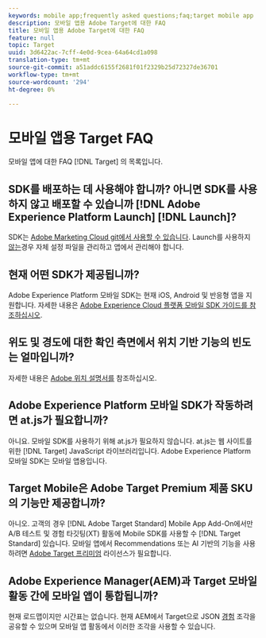 ```yaml
---
keywords: mobile app;frequently asked questions;faq;target mobile app
description: 모바일 앱용 Adobe Target에 대한 FAQ
title: 모바일 앱용 Adobe Target에 대한 FAQ
feature: null
topic: Target
uuid: 3d6422ac-7cff-4e0d-9cea-64a64cd1a098
translation-type: tm+mt
source-git-commit: a51addc6155f2681f01f2329b25d72327de36701
workflow-type: tm+mt
source-wordcount: '294'
ht-degree: 0%

---
```



# 모바일 앱용 Target FAQ

모바일 앱에 대한 FAQ [!DNL Target] 의 목록입니다.

## SDK를 배포하는 데 사용해야 합니까? 아니면 SDK를 사용하지 않고 배포할 수 있습니까 [!DNL Adobe Experience Platform Launch] [!DNL Launch]?

SDK는 [Adobe Marketing Cloud git에서 사용할 수 있습니다](https://github.com/Adobe-Marketing-Cloud/acp-sdks/). Launch를 사용하지 [않는](https://docs.adobe.com/content/help/en/launch/using/overview.html)경우 자체 설정 파일을 관리하고 앱에서 관리해야 합니다.

## 현재 어떤 SDK가 제공됩니까?

Adobe Experience Platform 모바일 SDK는 현재 iOS, Android 및 반응형 앱을 지원합니다. 자세한 내용은 [Adobe Experience Cloud 플랫폼 모바일 SDK 가이드를 참조하십시오](https://aep-sdks.gitbook.io/docs/).

## 위도 및 경도에 대한 확인 측면에서 위치 기반 기능의 빈도는 얼마입니까?

자세한 내용은 [Adobe 위치 설명서를](https://placesdocs.com/places-services-by-adobe-documentation/) 참조하십시오.

## Adobe Experience Platform 모바일 SDK가 작동하려면 at.js가 필요합니까?

아니요. 모바일 SDK를 사용하기 위해 at.js가 필요하지 않습니다. at.js는 웹 사이트를 위한 [!DNL Target] JavaScript 라이브러리입니다. Adobe Experience Platform 모바일 SDK는 모바일 앱용입니다.

## Target Mobile은 Adobe Target Premium 제품 SKU의 기능만 제공합니까?

아니오. 고객의 경우 [!DNL Adobe Target Standard] Mobile App Add-On에서만 A/B 테스트 및 경험 타깃팅(XT) 활동에 Mobile SDK를 사용할 수 [!DNL Target Standard] 있습니다. 모바일 앱에서 Recommendations 또는 AI 기반의 기능을 사용하려면 [Adobe Target 프리미엄](/help/c-intro/intro.md#premium) 라이선스가 필요합니다.

## Adobe Experience Manager(AEM)과 Target 모바일 활동 간에 모바일 앱이 통합됩니까?

현재 로드맵이지만 시간표는 없습니다. 현재 AEM에서 Target으로 JSON [경험](/help/c-experiences/c-manage-content/aem-experience-fragments.md) 조각을 공유할 수 있으며 모바일 앱 활동에서 이러한 조각을 사용할 수 있습니다.
